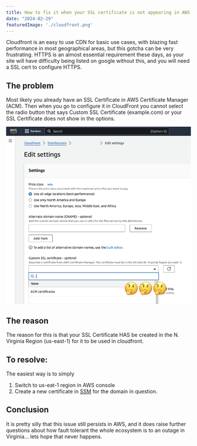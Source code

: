 ```yaml
---
title: How to fix it when your SSL certificate is not appearing in AWS Cloudfront
date: "2024-02-29"
featuredImage: './cloudfront.png'
---
```


Cloudfront is an easy to use CDN for basic use cases, with blazing fast performance in most geographical areas, but this gotcha can be very frustrating. HTTPS is an almost essential requirement these days, as your site will have difficulty being listed on google without this, and you will need a SSL cert to configure HTTPS.

<!-- end -->

## The problem
Most likely you already have an SSL Certificate in AWS Certificate Manager (ACM). Then when you go to configure it in CloudFront you cannot select the radio button that says Custom SSL Certificate (example.com) or your SSL Certificate does not show in the options.

![SSL cert not showing in Cloudfront](./screenshot.png)


## The reason
The reason for this is that your SSL Certificate HAS be created in the N. Virginia Region (us-east-1) for it to be used in cloudfront.

## To resolve:
The easiest way is to simply 
1) Switch to us-eat-1 region in AWS console
2) Create a new certificate in [SSM](https://us-east-1.console.aws.amazon.com/acm/home?region=us-east-1#/certificates/list) for the domain in question.

## Conclusion
It is pretty silly that this issue still persists in AWS, and it does raise further questions about how fault tolerant the whole ecosystem is to an outage in Virginia... lets hope that never happens.
